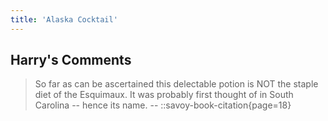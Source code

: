 ```yaml
---
title: 'Alaska Cocktail'
---
```


## Harry's Comments

> So far as can be ascertained this delectable potion is NOT the staple diet of the Esquimaux. It was probably first thought of in South Carolina -- hence its name.
> -- ::savoy-book-citation{page=18}
